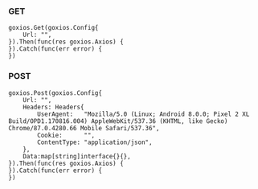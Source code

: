 ### GET
    goxios.Get(goxios.Config{
        Url: "",
    }).Then(func(res goxios.Axios) {
    }).Catch(func(err error) {
    })

### POST
    goxios.Post(goxios.Config{
        Url: "",
        Headers: Headers{
			UserAgent:   "Mozilla/5.0 (Linux; Android 8.0.0; Pixel 2 XL Build/OPD1.170816.004) AppleWebKit/537.36 (KHTML, like Gecko) Chrome/87.0.4280.66 Mobile Safari/537.36",
			Cookie:      "",
			ContentType: "application/json",
		},
        Data:map[string]interface{}{},
    }).Then(func(res goxios.Axios) {
    }).Catch(func(err error) {
    })